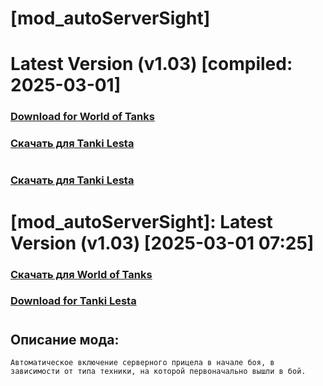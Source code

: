 # [mod_autoServerSight]
# Latest Version (v1.03) [compiled: 2025-03-01]
### [**Download for World of Tanks**](https://github.com/spoter/spoter-mods/releases/download/latest/mod_autoServerSight.zip)
### [**Скачать для Tanki Lesta**](https://github.com/spoter/spoter-mods/releases/download/latest/mod_autoServerSight_RU.zip)
#

### [**Скачать для Tanki Lesta**](https://github.com/spoter/spoter-mods/releases/download/latest/mod_autoServerSight_RU.zip)

#

# [mod_autoServerSight]: Latest Version (v1.03) [2025-03-01 07:25]
### [**Скачать для World of Tanks**](https://github.com/spoter/spoter-mods/releases/download/latest/mod_autoServerSight.zip)
### [**Download for Tanki Lesta**](https://github.com/spoter/spoter-mods/releases/download/latest/mod_autoServerSight_RU.zip)
#



## Описание мода:
    Автоматическое включение серверного прицела в начале боя, в зависимости от типа техники, на которой первоначально вышли в бой.







